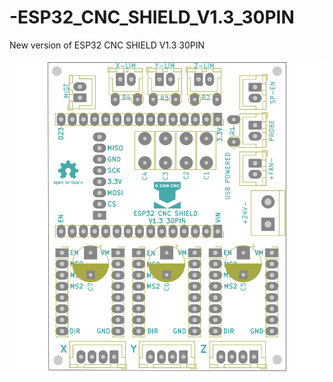 # -ESP32_CNC_SHIELD_V1.3_30PIN
New version of  ESP32 CNC SHIELD V1.3 30PIN

![My Image](Images/Esp32_Cnc_Shield_30PinV1.3.F.png)
